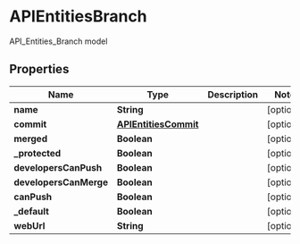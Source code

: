 

# APIEntitiesBranch

API_Entities_Branch model

## Properties

| Name | Type | Description | Notes |
|------------ | ------------- | ------------- | -------------|
|**name** | **String** |  |  [optional] |
|**commit** | [**APIEntitiesCommit**](APIEntitiesCommit.md) |  |  [optional] |
|**merged** | **Boolean** |  |  [optional] |
|**_protected** | **Boolean** |  |  [optional] |
|**developersCanPush** | **Boolean** |  |  [optional] |
|**developersCanMerge** | **Boolean** |  |  [optional] |
|**canPush** | **Boolean** |  |  [optional] |
|**_default** | **Boolean** |  |  [optional] |
|**webUrl** | **String** |  |  [optional] |



